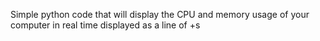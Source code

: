 Simple python code that will display the  CPU and memory usage of your computer in real time displayed as a line of +s 
